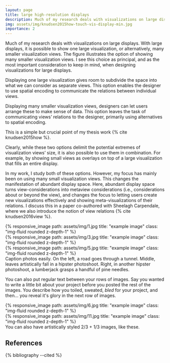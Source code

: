 ```yaml
---
layout: page
title: large high-resolution displays
description: Much of my research deals with visualizations on large displays. With large displays, it is possible to show one large visualization, or alternatively, many smaller visualization views. 
img: assets/img/knudsen2015how-touch-vis-display-min.jpg
importance: 2
---
```


Much of my research deals with visualizations on large displays. With large displays, it is possible to show one large visualization, or alternatively, many smaller visualization views. The figure illustrates the option of showing many smaller visualization views. I see this choice as principal, and as the most important consideration to keep in mind, when designing visualizations for large displays.

Displaying one large visualization gives room to subdivide the space into what we can consider as separate views. This option enables the designer to use spatial encoding to communicate the relations between individual views.

Displaying many smaller visualization views, designers can let users arrange these to make sense of data. This option leaves the task of communicating views’ relations to the designer, primarily using alternatives to spatial encoding.

This is a simple but crucial point of my thesis work {% cite knudsen2015how %}.

Clearly, while these two options delimit the potential extremes of visualization views’ size, it is also possible to use them in combination. For example, by showing small views as overlays on top of a large visualization that fills an entire display.

In my work, I study both of these options. However, my focus has mainly been on using many small visualization views. This changes the manifestation of abundant display space. Here, abundant display space turns view-considerations into metaview considerations (i.e., considerations about or beyond the view), and changes the focus to letting users create new visualizations effectively and showing meta-visualizations of their relations. I discuss this in a paper co-authored with Sheelagh Carpendale, where we also introduce the notion of view relations {% cite knudsen2016view %}.

<div class="row">
    <div class="col-sm mt-3 mt-md-0">
        {% responsive_image path: assets/img/1.jpg title: "example image" class: "img-fluid rounded z-depth-1" %}
    </div>
    <div class="col-sm mt-3 mt-md-0">
        {% responsive_image path: assets/img/3.jpg title: "example image" class: "img-fluid rounded z-depth-1" %}
    </div>
    <div class="col-sm mt-3 mt-md-0">
        {% responsive_image path: assets/img/5.jpg title: "example image" class: "img-fluid rounded z-depth-1" %}
    </div>
</div>
<div class="caption">
    Caption photos easily. On the left, a road goes through a tunnel. Middle, leaves artistically fall in a hipster photoshoot. Right, in another hipster photoshoot, a lumberjack grasps a handful of pine needles.
</div>

You can also put regular text between your rows of images.
Say you wanted to write a little bit about your project before you posted the rest of the images.
You describe how you toiled, sweated, *bled* for your project, and then... you reveal it's glory in the next row of images.

<div class="row justify-content-sm-center">
    <div class="col-sm-8 mt-3 mt-md-0">
        {% responsive_image path: assets/img/6.jpg title: "example image" class: "img-fluid rounded z-depth-1" %}
    </div>
    <div class="col-sm-4 mt-3 mt-md-0">
        {% responsive_image path: assets/img/11.jpg title: "example image" class: "img-fluid rounded z-depth-1" %}
    </div>
</div>
<div class="caption">
    You can also have artistically styled 2/3 + 1/3 images, like these.
</div>

References
----------

<div class="publications">
  {% bibliography --cited %}
</div>
